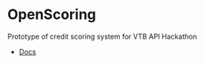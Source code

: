 # OpenScoring
Prototype of credit scoring system for VTB API Hackathon 


<!-- TOC -->
* [Docs](./docs/)
<!-- TOC -->